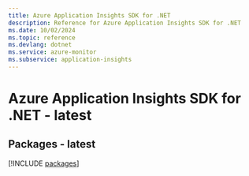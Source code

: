 ```yaml
---
title: Azure Application Insights SDK for .NET
description: Reference for Azure Application Insights SDK for .NET
ms.date: 10/02/2024
ms.topic: reference
ms.devlang: dotnet
ms.service: azure-monitor
ms.subservice: application-insights
---
```

# Azure Application Insights SDK for .NET - latest
## Packages - latest
[!INCLUDE [packages](application-insights-index.md)]